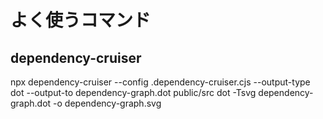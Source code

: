 # よく使うコマンド

## dependency-cruiser
npx dependency-cruiser --config .dependency-cruiser.cjs --output-type dot --output-to dependency-graph.dot public/src
dot -Tsvg dependency-graph.dot -o dependency-graph.svg

